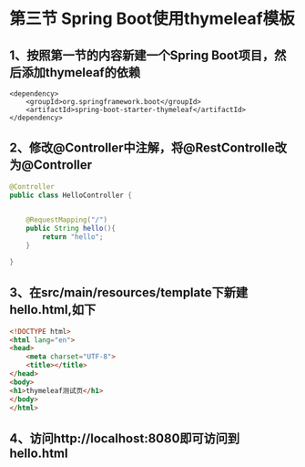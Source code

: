 # 第三节 Spring Boot使用thymeleaf模板
## 1、按照第一节的内容新建一个Spring Boot项目，然后添加thymeleaf的依赖
```
<dependency>
	<groupId>org.springframework.boot</groupId>
	<artifactId>spring-boot-starter-thymeleaf</artifactId>
</dependency>
```
## 2、修改@Controller中注解，将@RestControlle改为@Controller
```java
@Controller
public class HelloController {

    
    @RequestMapping("/")
    public String hello(){
        return "hello";
    }

}

```

## 3、在src/main/resources/template下新建hello.html,如下
```html
<!DOCTYPE html>
<html lang="en">
<head>
    <meta charset="UTF-8">
    <title></title>
</head>
<body>
<h1>thymeleaf测试页</h1>
</body>
</html>
```

## 4、访问http://localhost:8080即可访问到hello.html



